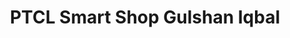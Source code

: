 ---
title: "PTCL Smart Shop Gulshan Iqbal"
url: /karachi/ptcl-smart-shop-gulshan-iqbal/
shop: Allgemein
---